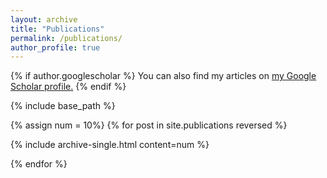```yaml
---
layout: archive
title: "Publications"
permalink: /publications/
author_profile: true
---
```


{% if author.googlescholar %}
  You can also find my articles on <u><a href="{{author.googlescholar}}">my Google Scholar profile</a>.</u>
{% endif %}

{% include base_path %}

{% assign num = 10%}
{% for post in site.publications reversed %}

  {% include archive-single.html content=num %}
  
{% endfor %}